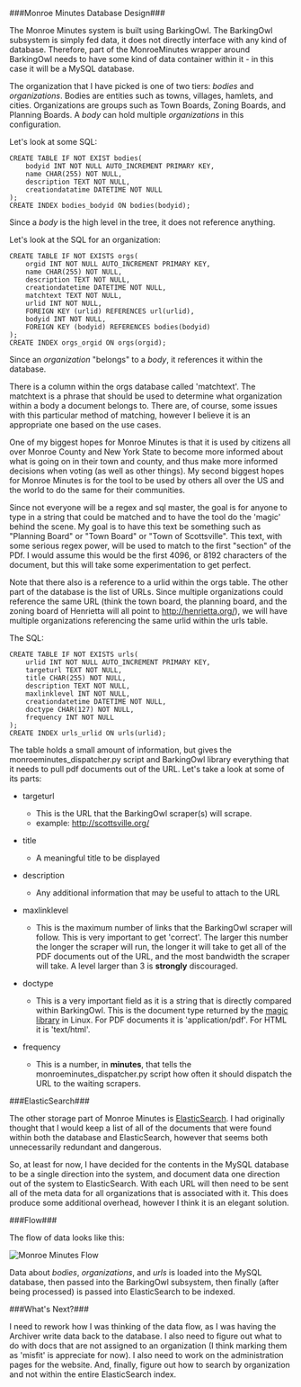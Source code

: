 ###Monroe Minutes Database Design###

The Monroe Minutes system is built using BarkingOwl.  The BarkingOwl subsystem is simply fed data, it does not directly interface with any kind of database.  Therefore, part of the MonroeMinutes wrapper around BarkingOwl needs to have some kind of data container within it - in this case it will be a MySQL database.

The organization that I have picked is one of two tiers: *bodies* and *organizations*.  Bodies are entities such as towns, villages, hamlets, and cities.  Organizations are groups such as Town Boards, Zoning Boards, and Planning Boards.  A *body* can hold multiple *organizations* in this configuration.

Let's look at some SQL:

    CREATE TABLE IF NOT EXIST bodies(
        bodyid INT NOT NULL AUTO_INCREMENT PRIMARY KEY,
        name CHAR(255) NOT NULL,
        description TEXT NOT NULL,
        creationdatatime DATETIME NOT NULL
    );
    CREATE INDEX bodies_bodyid ON bodies(bodyid);

Since a *body* is the high level in the tree, it does not reference anything.

Let's look at the SQL for an organization:

    CREATE TABLE IF NOT EXISTS orgs(
        orgid INT NOT NULL AUTO_INCREMENT PRIMARY KEY,
        name CHAR(255) NOT NULL,
        description TEXT NOT NULL,
        creationdatetime DATETIME NOT NULL,
        matchtext TEXT NOT NULL,
        urlid INT NOT NULL,
        FOREIGN KEY (urlid) REFERENCES url(urlid),
        bodyid INT NOT NULL,
        FOREIGN KEY (bodyid) REFERENCES bodies(bodyid)
    );
    CREATE INDEX orgs_orgid ON orgs(orgid);

Since an *organization* "belongs" to a *body*, it references it within the database.

There is a column within the orgs database called 'matchtext'.  The matchtext is a phrase that should be used to determine what organization within a body a document belongs to.  There are, of course, some issues with this particular method of matching, however I believe it is an appropriate one based on the use cases.

One of my biggest hopes for Monroe Minutes is that it is used by citizens all over Monroe County and New York State to become more informed about what is going on in their town and county, and thus make more informed decisions when voting (as well as other things).  My second biggest hopes for Monroe Minutes is for the tool to be used by others all over the US and the world to do the same for their communities.

Since not everyone will be a regex and sql master, the goal is for anyone to type in a string that could be matched and to have the tool do the 'magic' behind the scene.  My goal is to have this text be something such as "Planning Board" or "Town Board" or "Town of Scottsville".  This text, with some serious regex power, will be used to match to the first "section" of the PDf.  I would assume this would be the first 4096, or 8192 characters of the document, but this will take some experimentation to get perfect.

Note that there also is a reference to a urlid within the orgs table.  The other part of the database is the list of URLs.  Since multiple organizations could reference the same URL (think the town board, the planning board, and the zoning board of Henrietta will all point to http://henrietta.org/), we will have multiple organizations referencing the same urlid within the urls table.

The SQL:

    CREATE TABLE IF NOT EXISTS urls(
        urlid INT NOT NULL AUTO_INCREMENT PRIMARY KEY,
        targeturl TEXT NOT NULL,
        title CHAR(255) NOT NULL,
        description TEXT NOT NULL,
        maxlinklevel INT NOT NULL,
        creationdatetime DATETIME NOT NULL,
        doctype CHAR(127) NOT NULL,
        frequency INT NOT NULL
    );
    CREATE INDEX urls_urlid ON urls(urlid);

The table holds a small amount of information, but gives the monroeminutes_dispatcher.py script and BarkingOwl library everything that it needs to pull pdf documents out of the URL.  Let's take a look at some of its parts:

  - targeturl
    - This is the URL that the BarkingOwl scraper(s) will scrape.
    - example: http://scottsville.org/

  - title
    - A meaningful title to be displayed

  - description
    - Any additional information that may be useful to attach to the URL

  - maxlinklevel
    - This is the maximum number of links that the BarkingOwl scraper will follow.  This is very important to get 'correct'.  The larger this number the longer the scraper will run, the longer it will take to get all of the PDF documents out of the URL, and the most bandwidth the scraper will take.  A level larger than 3 is **strongly** discouraged.

  - doctype
    - This is a very important field as it is a string that is directly compared within BarkingOwl.  This is the document type returned by the [magic library](http://linux.die.net/man/3/libmagic) in Linux.  For PDF documents it is 'application/pdf'.  For HTML it is 'text/html'.

  - frequency
    - This is a number, in **minutes**, that tells the monroeminutes_dispatcher.py script how often it should dispatch the URL to the waiting scrapers.

###ElasticSearch###

The other storage part of Monroe Minutes is [ElasticSearch](http://www.elasticsearch.org/).  I had originally thought that I would keep a list of all of the documents that were found within both the database and ElasticSearch, however that seems both unnecessarily redundant and dangerous.

So, at least for now, I have decided for the contents in the MySQL database to be a single direction into the system, and document data one direction out of the system to ElasticSearch.  With each URL will then need to be sent all of the meta data for all organizations that is associated with it.  This does produce some additional overhead, however I think it is an elegant solution.

###Flow###

The flow of data looks like this:

![Monroe Minutes Flow][1]

Data about *bodies*, *organizations*, and *urls* is loaded into the MySQL database, then passed into the BarkingOwl subsystem, then finally (after being processed) is passed into ElasticSearch to be indexed.

###What's Next?###

I need to rework how I was thinking of the data flow, as I was having the Archiver write data back to the database.  I also need to figure out what to do with docs that are not assigned to an organization (I think marking them as 'misfit' is appreciate for now).  I also need to work on the administration pages for the website.  And, finally, figure out how to search by organization and not within the entire ElasticSearch index.


[1]: http://timduffy.me/posts/media/monroeminutesflow.png
